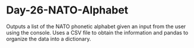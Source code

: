 # Day-26-NATO-Alphabet

Outputs a list of the NATO phonetic alphabet given an input from the user using the console. 
Uses a CSV file to obtain the information and pandas to organize the data into a dictionary.
